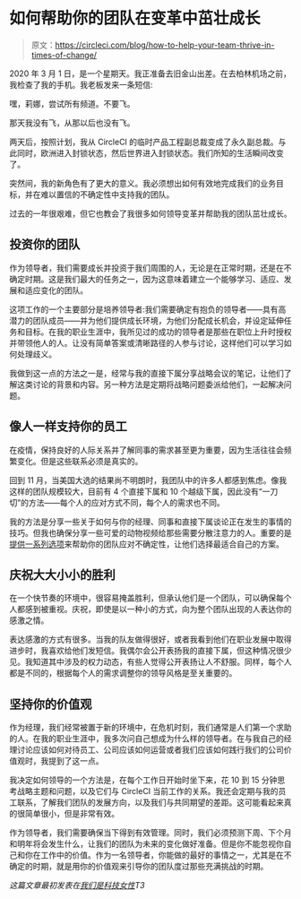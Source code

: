 # 如何帮助你的团队在变革中茁壮成长

> 原文：<https://circleci.com/blog/how-to-help-your-team-thrive-in-times-of-change/>

2020 年 3 月 1 日，是一个星期天。我正准备去旧金山出差。在去柏林机场之前，我检查了我的手机。我老板发来一条短信:

嘿，莉娜，尝试所有频道。不要飞。

那天我没有飞，从那以后也没有飞。

两天后，按照计划，我从 CircleCI 的临时产品工程副总裁变成了永久副总裁。与此同时，欧洲进入封锁状态，然后世界进入封锁状态。我们所知的生活瞬间改变了。

突然间，我的新角色有了更大的意义。我必须想出如何有效地完成我们的业务目标，并在难以置信的不确定性中支持我的团队。

过去的一年很艰难，但它也教会了我很多如何领导变革并帮助我的团队茁壮成长。

## 投资你的团队

作为领导者，我们需要成长并投资于我们周围的人，无论是在正常时期，还是在不确定时期。这是我们最大的任务之一，因为这意味着建立一个能够学习、适应、发展和适应变化的团队。

这项工作的一个主要部分是培养领导者:我们需要确定有抱负的领导者——具有高潜力的团队成员——并为他们提供成长环境，为他们分配成长机会，并设定延伸任务和目标。在我的职业生涯中，我所见过的成功的领导者是那些在职位上升时授权并带领他人的人。让没有简单答案或清晰路径的人参与讨论，这样他们可以学习如何处理歧义。

我做到这一点的方法之一是，经常与我的直接下属分享战略会议的笔记，让他们了解这类讨论的背景和内容。另一种方法是定期将战略问题委派给他们，一起解决问题。

## 像人一样支持你的员工

在疫情，保持良好的人际关系并了解同事的需求甚至更为重要，因为生活往往会频繁变化。但是这些联系必须是真实的。

回到 11 月，当美国大选的结果尚不明朗时，我团队中的许多人都感到焦虑。像我这样的团队规模较大，目前有 4 个直接下属和 10 个越级下属，因此没有“一刀切”的方法——每个人的应对方式不同，每个人的需求也不同。

我的方法是分享一些关于如何与你的经理、同事和直接下属谈论正在发生的事情的技巧。但我也确保分享一些可爱的动物视频给那些需要分散注意力的人。重要的是[提供一系列选项](https://circleci.com/blog/building-strong-distributed-teams-one-pixel-at-a-time/)来帮助你的团队应对不确定性，让他们选择最适合自己的方案。

## 庆祝大大小小的胜利

在一个快节奏的环境中，很容易掩盖胜利，但承认他们是一个团队，可以确保每个人都感到被重视。庆祝，即使是以一种小的方式，向为整个团队出现的人表达你的感激之情。

表达感激的方式有很多。当我的队友做得很好，或者我看到他们在职业发展中取得进步时，我喜欢给他们发短信。我偶尔会公开表扬我的直接下属，但这种情况很少见。我知道其中涉及的权力动态，有些人觉得公开表扬让人不舒服。同样，每个人都是不同的，根据每个人的需求调整你的领导风格是至关重要的。

## 坚持你的价值观

作为经理，我们经常被置于新的环境中，在危机时刻，我们通常是人们第一个求助的人。在我的职业生涯中，我多次问自己想成为什么样的领导者。在与我自己的经理讨论应该如何对待员工、公司应该如何运营或者我们应该如何践行我们的公司价值观时，我提到了这一点。

我决定如何领导的一个方法是，在每个工作日开始时坐下来，花 10 到 15 分钟思考战略主题和问题，以及它们与 CircleCI 当前工作的关系。我还会定期与我的员工联系，了解我们团队的发展方向，以及我们与共同期望的差距。这可能看起来真的很简单很小，但是非常有效。

作为领导者，我们需要确保当下得到有效管理。同时，我们必须预测下周、下个月和明年将会发生什么，让我们的团队为未来的变化做好准备。但是你不能忽视你自己和你在工作中的价值。作为一名领导者，你能做的最好的事情之一，尤其是在不确定的时期，就是用你的价值观来引导你的团队度过那些充满挑战的时期。

*这篇文章最初发表在[我们是科技女性](https://wearetechwomen.com/how-to-help-your-team-thrive-in-times-of-change/)T3*
